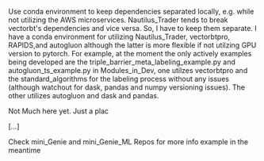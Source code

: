 
Use conda environment to keep dependencies separated locally, e.g. while not utilizing the AWS microservices. Nautilus_Trader
tends to break vectorbt's dependencies and vice versa.  So, I have to keep them separate.  I have a conda environment
for utilizing Nautilus_Trader, vectorbtpro, RAPIDS,and autogluon although the latter is more flexible if not utilzing 
GPU version to pytorch. For example, at the moment the only actively examples being developed are the triple_barrier_meta_labeling_example.py and 
autogluon_ts_example.py in Modules_in_Dev, one utilzes vectorbtpro and the standard_algorithms for the labeling process 
without any issues (although watchout for dask, pandas and numpy versioning issues).  The other utilizes autogluon and 
dask and pandas.


Not Much here yet.  Just a plac

[...]

Check mini_Genie and mini_Genie_ML Repos for more info example in the meantime 
